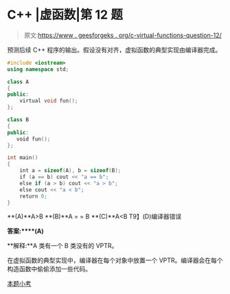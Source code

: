 # C++ |虚函数|第 12 题

> 原文:[https://www . geesforgeks . org/c-virtual-functions-question-12/](https://www.geeksforgeeks.org/c-virtual-functions-question-12/)

预测后续 C++ 程序的输出。假设没有对齐，虚拟函数的典型实现由编译器完成。

```cpp
#include <iostream>
using namespace std;

class A
{
public:
    virtual void fun();
};

class B
{
public:
   void fun();
};

int main()
{
    int a = sizeof(A), b = sizeof(B);
    if (a == b) cout << "a == b";
    else if (a > b) cout << "a > b";
    else cout << "a < b";
    return 0;
}
```

**(A)**A>B
**(B)**A = = B
**(C)**A<B
T9】(D)编译器错误

**答案:****(A)**

**解释:**A 类有一个 B 类没有的 VPTR。

在虚拟函数的典型实现中，编译器在每个对象中放置一个 VPTR。编译器会在每个构造函数中偷偷添加一些代码。

[本题小考](https://www.geeksforgeeks.org/quiz-corner-gq/)